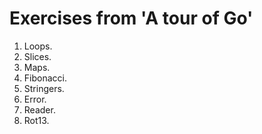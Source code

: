 # Exercises from 'A tour of Go'

1. Loops.
2. Slices.
3. Maps.
4. Fibonacci.
5. Stringers.
6. Error.
7. Reader.
8. Rot13.
